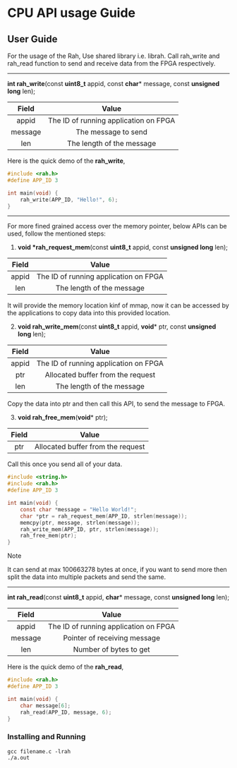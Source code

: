 # CPU API usage Guide

## User Guide

For the usage of the Rah, Use shared library i.e. librah.
Call rah_write and rah_read function to send and receive data from the
FPGA respectively.

---

**int rah_write**(const **uint8_t** appid, const **char*** message,
const **unsigned long** len);

<div align="center">

| Field 	| Value |
| :-------: | :---: | 
| appid		| The ID of running application on FPGA |
| message	| The message to send |
| len		| The length of the message |

</div>

Here is the quick demo of the **rah_write**, 
```C
#include <rah.h>
#define APP_ID 3

int main(void) {
	rah_write(APP_ID, "Hello!", 6);
}
```

---

For more fined grained access over the memory pointer, below APIs can be used,
follow the mentioned steps:

1. **void \*rah_request_mem**(const **uint8_t** appid,
const **unsigned long** len);

<div align="center">

| Field 	| Value |
| :-------: | :---: | 
| appid		| The ID of running application on FPGA |
| len		| The length of the message |

</div>

It will provide the memory location kinf of mmap, now it can be accessed by the
applications to copy data into this provided location.

2. **void rah_write_mem**(const **uint8_t** appid, **void*** ptr,
const **unsigned long** len);

<div align="center">

| Field 	| Value |
| :-------: | :---: | 
| appid		| The ID of running application on FPGA |
| ptr		| Allocated buffer from the request |
| len		| The length of the message |

</div>

Copy the data into ptr and then call this API, to send the message to FPGA.

3. **void rah_free_mem**(**void*** ptr);

<div align="center">

| Field 	| Value |
| :-------: | :---: | 
| ptr		| Allocated buffer from the request |

</div>

Call this once you send all of your data.

```C
#include <string.h>
#include <rah.h>
#define APP_ID 3

int main(void) {
	const char *message = "Hello World!";
	char *ptr = rah_request_mem(APP_ID, strlen(message));
	memcpy(ptr, message, strlen(message));
	rah_write_mem(APP_ID, ptr, strlen(message));
	rah_free_mem(ptr);
}
```

> [!NOTE]
>
> It can send at max 100663278 bytes at once, if you want to send more then split the data into multiple packets and send the same.

---

**int rah_read**(const **uint8_t** appid, **char*** message,
const **unsigned long** len);

<div align="center">

| Field 	| Value |
| :-------: | :---: | 
| appid		| The ID of running application on FPGA |
| message	| Pointer of receiving message |
| len		| Number of bytes to get |

</div>

Here is the quick demo of the **rah_read**, 
```C
#include <rah.h>
#define APP_ID 3

int main(void) {
	char message[6];
	rah_read(APP_ID, message, 6);
}
```

### Installing and Running

```
gcc filename.c -lrah
./a.out
```
